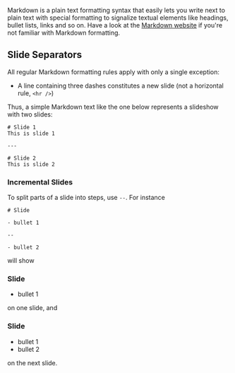 Markdown is a plain text formatting syntax that easily lets you write next to plain text with special formatting to signalize textual elements like headings, bullet lists, links and so on. Have a look at the [Markdown website](http://daringfireball.net/projects/markdown/) if you're not familiar with Markdown formatting.

## Slide Separators

All regular Markdown formatting rules apply with only a single exception:

* A line containing three dashes constitutes a new slide (not a horizontal rule, `<hr />`)

Thus, a simple Markdown text like the one below represents a slideshow with two slides:

```
# Slide 1
This is slide 1

---

# Slide 2
This is slide 2
```

### Incremental Slides

To split parts of a slide into steps, use `--`. For instance

```
# Slide

- bullet 1

--

- bullet 2
```

will show 

### Slide
- bullet 1

on one slide, and 

### Slide 
- bullet 1
- bullet 2

on the next slide.